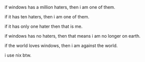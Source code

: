 if windows has a million haters, then i am one of them.

if it has ten haters, then i am one of them.

if it has only one hater then that is me.

if windows has no haters, then that means i am no longer on earth.

if the world loves windows, then i am against the world.

i use nix btw.
